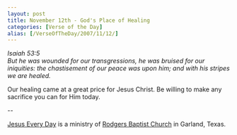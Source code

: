 ```yaml
---
layout: post
title: November 12th - God's Place of Healing
categories: [Verse of the Day]
alias: [/VerseOfTheDay/2007/11/12/]
---
```


_Isaiah 53:5  
But he was wounded for our transgressions, he was bruised for our
iniquities: the chastisement of our peace was upon him; and with his
stripes we are healed._

Our healing came at a great price for Jesus Christ. Be willing to
make any sacrifice you can for Him today.

 --

<a href=http://jesuseveryday.net>Jesus Every Day</a> is a ministry of <a href=http://rodgersbaptist.net>Rodgers Baptist Church</a> in Garland, Texas.
